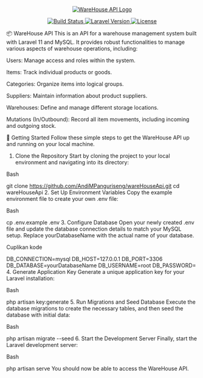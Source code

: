 <p align="center">
<a href="https://github.com/AndiMPanguriseng/wareHouseApi" target="_blank">
<img src="https://img.shields.io/badge/WareHouseAPI-Laravel%2011-red?style=for-the-badge&logo=laravel" alt="WareHouse API Logo">
</a>
</p>

<p align="center">
<a href="https://github.com/AndiMPanguriseng/wareHouseApi/actions">
<img src="https://img.shields.io/github/actions/workflow/status/AndiMPanguriseng/wareHouseApi/laravel.yml?style=flat-square" alt="Build Status">
</a>
<a href="https://packagist.org/packages/laravel/laravel">
<img src="https://img.shields.io/packagist/v/laravel/laravel?style=flat-square" alt="Laravel Version">
</a>
<a href="https://opensource.org/licenses/MIT">
<img src="https://img.shields.io/badge/license-MIT-green?style=flat-square" alt="License">
</a>
</p>

📦 WareHouse API
This is an API for a warehouse management system built with Laravel 11 and MySQL. It provides robust functionalities to manage various aspects of warehouse operations, including:

Users: Manage access and roles within the system.

Items: Track individual products or goods.

Categories: Organize items into logical groups.

Suppliers: Maintain information about product suppliers.

Warehouses: Define and manage different storage locations.

Mutations (In/Outbound): Record all item movements, including incoming and outgoing stock.

🚀 Getting Started
Follow these simple steps to get the WareHouse API up and running on your local machine.

1. Clone the Repository
Start by cloning the project to your local environment and navigating into its directory:

Bash

git clone https://github.com/AndiMPanguriseng/wareHouseApi.git
cd wareHouseApi
2. Set Up Environment Variables
Copy the example environment file to create your own .env file:

Bash

cp .env.example .env
3. Configure Database
Open your newly created .env file and update the database connection details to match your MySQL setup. Replace yourDatabaseName with the actual name of your database.

Cuplikan kode

DB_CONNECTION=mysql
DB_HOST=127.0.0.1
DB_PORT=3306
DB_DATABASE=yourDatabaseName
DB_USERNAME=root
DB_PASSWORD=
4. Generate Application Key
Generate a unique application key for your Laravel installation:

Bash

php artisan key:generate
5. Run Migrations and Seed Database
Execute the database migrations to create the necessary tables, and then seed the database with initial data:

Bash

php artisan migrate --seed
6. Start the Development Server
Finally, start the Laravel development server:

Bash

php artisan serve
You should now be able to access the WareHouse API.

